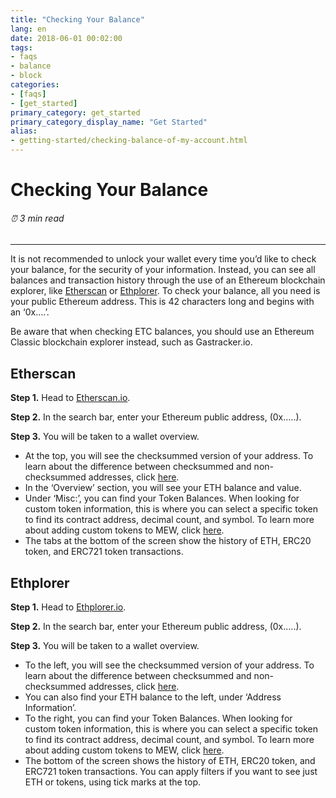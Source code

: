 ```yaml
---
title: "Checking Your Balance"
lang: en
date: 2018-06-01 00:02:00
tags:
- faqs
- balance
- block
categories:
- [faqs]
- [get_started]
primary_category: get_started
primary_category_display_name: "Get Started"
alias:
- getting-started/checking-balance-of-my-account.html
---
```


# __Checking Your Balance__
###### ⏰ 3 min read
***

It is not recommended to unlock your wallet every time you’d like to check your balance, for the security of your information. Instead, you can see all balances and transaction history through the use of an Ethereum blockchain explorer, like [Etherscan][etherscan] or [Ethplorer][ethplorer]. To check your balance, all you need is your public Ethereum address. This is 42 characters long and begins with an ‘0x….’.

Be aware that when checking ETC balances, you should use an Ethereum Classic blockchain explorer instead, such as Gastracker.io.



## __Etherscan__

**Step 1.** Head to [Etherscan.io][etherscan]. 

**Step 2.** In the search bar, enter your Ethereum public address, (0x…..).

**Step 3.** You will be taken to a wallet overview. 
* At the top, you will see the checksummed version of your address. To learn about the difference between checksummed and non-checksummed addresses, click [here][checkSum].
* In the ‘Overview’ section, you will see your ETH balance and value.
* Under ‘Misc:’, you can find your Token Balances. When looking for custom token information, this is where you can select a specific token to find its contract address, decimal count, and symbol. To learn more about adding custom tokens to MEW, click [here][customTokens].
* The tabs at the bottom of the screen show the history of ETH, ERC20 token, and ERC721 token transactions.



## __Ethplorer__

**Step 1.** Head to [Ethplorer.io](https://ethplorer.io).

**Step 2.** In the search bar, enter your Ethereum public address, (0x…..).

**Step 3.** You will be taken to a wallet overview.

* To the left, you will see the checksummed version of your address. To learn about the difference between checksummed and non-checksummed addresses, click [here][checkSum].
* You can also find your ETH balance to the left, under ‘Address Information’.
* To the right, you can find your Token Balances. When looking for custom token information, this is where you can select a specific token to find its contract address, decimal count, and symbol. To learn more about adding custom tokens to MEW, click [here][customTokens].
* The bottom of the screen shows the history of ETH, ERC20 token, and ERC721 token transactions. You can apply filters if you want to see just ETH or tokens, using tick marks at the top.


[etherscan]: https://etherscan.io
[ethplorer]: https://ethplorer.io
[hwWallets]: /posts/hardware-wallets/using-trezor-with-mew/
[customTokens]: /
[checksum]: /